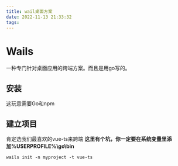 ```yaml
---
title: wail桌面方案
date: 2022-11-13 21:33:32
tags:
---
```


# Wails

一种专门针对桌面应用的跨端方案。而且是用go写的。

## 安装

这玩意需要Go和npm

## 建立项目
肯定选我们最喜欢的vue-ts来跨端
**这里有个坑，你一定要在系统变量里添加%USERPROFILE%\go\bin**
```
wails init -n myproject -t vue-ts
```

